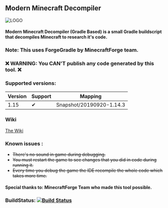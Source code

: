 
## Modern Minecraft Decompiler

![LOGO](https://github.com/hypercubemc-github/Modern-Minecraft-Decompiler/blob/master/LOGOS/LOGO3.png?raw=true)

#### Modern Minecraft Decompiler (Gradle Based) is a small Gradle buildscript that decompiles Minecraft to research it's code.

### Note: This uses ForgeGradle by MinecraftForge team.

### ❌ WARNING: You CAN'T publish any code generated by this tool. ❌
 
### Supported versions:

| Version     | Support | Mapping |
| ---      | ---       | ---       |
| 1.15 | ✔         | Snapshot/20190920-1.14.3 |

### Wiki

[The Wiki](https://github.com/hypercubemc-github/Modern-Minecraft-Decompiler/wiki)

### Known issues :

* ~~There's no sound in game during debugging.~~
* ~~You must restart the game to see changes that you did in code during running it.~~
* ~~Every time you debug the game the IDE recompile the whole code which takes more time.~~

#### Special thanks to: **MinecraftForge** Team who made this tool possible.

### BuildStatus: [![Build Status](https://travis-ci.org/hypercubemc-github/Modern-Minecraft-Decompiler.svg?branch=master)](https://travis-ci.org/hypercubemc-github/Modern-Minecraft-Decompiler)
